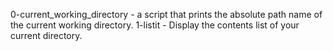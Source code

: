 0-current_working_directory - a script that prints the absolute path name of the current working directory.
1-listit - Display the contents list of your current directory.
